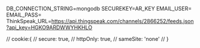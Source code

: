 DB_CONNECTION_STRING=mongodb
SECUREKEY=AR_KEY
EMAIL_USER=
EMAIL_PASS=
ThinkSpeak_URL=https://api.thingspeak.com/channels/2866252/feeds.json?api_key=HGKO9ARDWWYHKHLO


// cookie:{
//     secure: true,
//     httpOnly: true,
//     sameSite: 'none'
// }